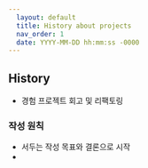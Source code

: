 ```yaml
---  
  layout: default  
  title: History about projects
  nav_order: 1  
  date: YYYY-MM-DD hh:mm:ss -0000
---  
```


## History  
  - 경험 프로젝트 회고 및 리팩토링  

### 작성 원칙  
  - 서두는 작성 목표와 결론으로 시작    
  - 
